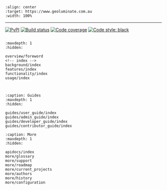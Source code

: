 ```{figure} _static/logo.svg
:align: center
:target: https://www.geoluminate.com.au
:width: 100%
```
______________________________________________________________________

[![PyPI](https://badge.fury.io/py/geoluminate.svg)](https://badge.fury.io/py/geoluminate) 
[![Build status](https://travis-ci.org/SSJenny90/geoluminate.svg?branch=master)](https://travis-ci.org/SSJenny90/geoluminate) 
[![Code coverage](https://codecov.io/gh/SSJenny90/geoluminate/branch/master/graph/badge.svg)](https://codecov.io/gh/SSJenny90/geoluminate) 
[![Code style: black](https://img.shields.io/badge/code%20style-black-000000.svg)](https://github.com/ambv/black)

<!-- [![Build Status](https://img.shields.io/github/actions/workflow/status/cookiecutter/cookiecutter-django/ci.yml?branch=master)](https://github.com/cookiecutter/cookiecutter-django/actions/workflows/ci.yml?query=branch%3Amaster) -->
<!-- [![Documentation Status](https://readthedocs.org/projects/cookiecutter-django/badge/?version=latest)](https://cookiecutter-django.readthedocs.io/en/latest/?badge=latest) -->
<!-- [![pre-commit.ci status](https://results.pre-commit.ci/badge/github/cookiecutter/cookiecutter-django/master.svg)](https://results.pre-commit.ci/latest/github/cookiecutter/cookiecutter-django/master) -->


<!-- [![Updates](https://pyup.io/repos/github/cookiecutter/cookiecutter-django/shield.svg)](https://pyup.io/repos/github/cookiecutter/cookiecutter-django/)
[![Join our Discord](https://img.shields.io/badge/Discord-cookiecutter-5865F2?style=flat&logo=discord&logoColor=white)](https://discord.gg/uFXweDQc5a)
[![Code Helpers Badge](https://www.codetriage.com/cookiecutter/cookiecutter-django/badges/users.svg)](https://www.codetriage.com/cookiecutter/cookiecutter-django) -->

```{include} overview/introduction.md
```


```{toctree}
:maxdepth: 1
:hidden:

overview/foreword
<!-- index -->
background/index
features/index
functionality/index
usage/index



```

```{toctree}
:caption: Guides
:maxdepth: 1
:hidden:

guides/user_guide/index
guides/admin_guide/index
guides/developer_guide/index
guides/contributor_guide/index

```


```{toctree}
:caption: More
:maxdepth: 1
:hidden:

apidocs/index
more/glossary
more/support
more/roadmap
more/current_projects
more/authors
more/history
more/configuration
```

<!-- ## Indices and tables

- {ref}`genindex`
- {ref}`modindex`
- {ref}`search` -->
